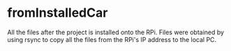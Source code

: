 # fromInstalledCar
All the files after the project is installed onto the RPi. Files were obtained by using rsync to copy all the files from the RPi's IP address to the local PC.
